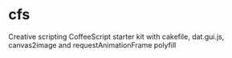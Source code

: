 cfs
===

Creative scripting CoffeeScript starter kit
with cakefile, dat.gui.js, canvas2image and requestAnimationFrame polyfill
